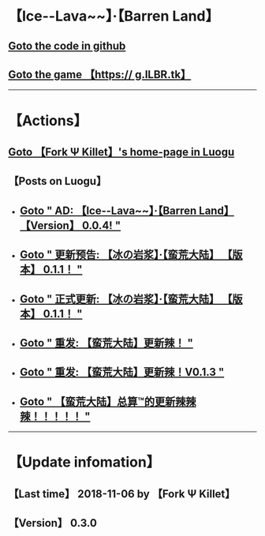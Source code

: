 # 【Ice--Lava\~\~】·【Barren Land】
## [Goto the code in github](https://github.com/ForkFG/ForkFG.github.io/blob/master/index.html)  
## [Goto the game 【https:// g.ILBR.tk】](https://g.ILBR.tk)  

---

# 【Actions】
## [Goto 【Fork Ψ Killet】's home-page in Luogu](https://www.luogu.org/space/show?uid=125210)
## 【Posts on Luogu】 
- ## [Goto " AD: 【Ice--Lava\~\~】·【Barren Land】 【Version】 0.0.4! "](https://www.luogu.org/discuss/show/74660)
- ## [Goto " 更新预告: 【冰の岩浆】·【蛮荒大陆】 【版本】 0.1.1！ "](https://www.luogu.org/discuss/show/75313)
- ## [Goto " 正式更新: 【冰の岩浆】·【蛮荒大陆】 【版本】 0.1.1！ "](https://www.luogu.org/discuss/show/75562)
- ## [Goto " 重发: 【蛮荒大陆】更新辣！ "](https://www.luogu.org/discuss/show/75569)
- ## [Goto " 重发: 【蛮荒大陆】更新辣！V0.1.3 "](https://www.luogu.org/discuss/show/76440)
- ## [Goto " 【蛮荒大陆】总算™的更新辣辣辣！！！！！ "](https://www.luogu.org/discuss/show/79991)

---

# 【Update infomation】
## 【Last time】 2018-11-06 by 【Fork Ψ Killet】 
## 【Version】 0.3.0
